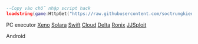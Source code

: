 ```lua
--Copy vào chỗ nhập script hack
loadstring(game:HttpGet("https://raw.githubusercontent.com/soctrungkien/scriptroblox/refs/heads/main/Menu.lua"))()
```
PC executor
[Xeno](https://wearedevs.naet/d/Xeno)
[Solara](https://wearedevs.net/d/Solara)
[Swift](https://getswift.gg/)
[Cloud](https://getcloudy.xyz/)
[Delta](https://delta-executor.com/delta-executor-pc/)
[Ronix](https://wearedevs.net/d/Ronix)
[JJSploit](https://wearedevs.net/d/JJSploit)
[]()
[]()
[]()
[]()
[]()
[]()
[]()
[]()
[]()
[]()

Android
